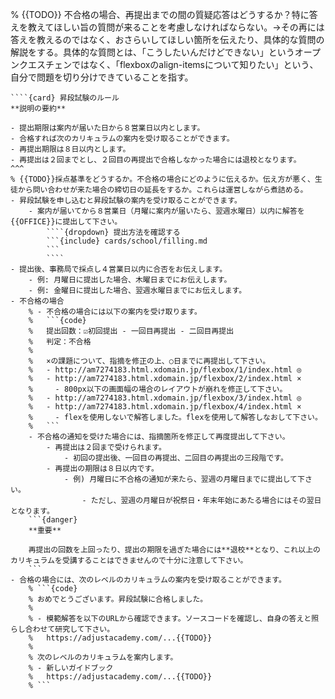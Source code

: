 % {{TODO}} 不合格の場合、再提出までの間の質疑応答はどうするか？特に答えを教えてほしい旨の質問が来ることを考慮しなければならない。→その再には答えを教えるのではなく、おさらいしてほしい箇所を伝えたり、具体的な質問の解説をする。具体的な質問とは、「こうしたいんだけどできない」というオープンクエスチェンではなく、「flexboxのalign-itemsについて知りたい」という、自分で問題を切り分けできていることを指す。
`````{div} taskcard
````{card} 昇段試験のルール
**説明の要約**

- 提出期限は案内が届いた日から８営業日以内とします。
- 合格すれば次のカリキュラムの案内を受け取ることができます。
- 再提出期限は８日以内とします。
- 再提出は２回までとし、２回目の再提出で合格しなかった場合には退校となります。
^^^
% {{TODO}}採点基準をどうするか。不合格の場合にどのように伝えるか。伝え方が悪く、生徒から問い合わせが来た場合の締切日の延長をするか。これらは運営しながら煮詰める。
- 昇段試験を申し込むと昇段試験の案内を受け取ることができます。
	- 案内が届いてから８営業日（月曜に案内が届いたら、翌週水曜日）以内に解答を{{OFFICE}}に提出して下さい。
		````{dropdown} 提出方法を確認する
		```{include} cards/school/filling.md
		```
		````
- 提出後、事務局で採点し４営業日以内に合否をお伝えします。
	- 例: 月曜日に提出した場合、木曜日までにお伝えします。
	- 例: 金曜日に提出した場合、翌週水曜日までにお伝えします。
- 不合格の場合
	% - 不合格の場合には以下の案内を受け取ります。
	% 	```{code}
	% 	提出回数：☑初回提出 - 一回目再提出 - 二回目再提出
	% 	判定：不合格
	%
	% 	×の課題について、指摘を修正の上、○日までに再提出して下さい。
	% 	- http://am7274183.html.xdomain.jp/flexbox/1/index.html ◎
	% 	- http://am7274183.html.xdomain.jp/flexbox/2/index.html ×
	% 	  - 800px以下の画面幅の場合のレイアウトが崩れを修正して下さい。
	% 	- http://am7274183.html.xdomain.jp/flexbox/3/index.html ◎
	% 	- http://am7274183.html.xdomain.jp/flexbox/4/index.html ×
	% 	  - flexを使用しないで解答しました。flexを使用して解答しなおして下さい。
	% 	```
	- 不合格の通知を受けた場合には、指摘箇所を修正して再度提出して下さい。
		- 再提出は２回まで受けられます。
			- 初回の提出後、一回目の再提出、二回目の再提出の三段階です。
		- 再提出の期限は８日以内です。
			- 例) 月曜日に不合格の通知が来たら、翌週の月曜日までに提出して下さい。
				- ただし、翌週の月曜日が祝祭日・年末年始にあたる場合にはその翌日となります。
	```{danger}
	**重要**

	再提出の回数を上回ったり、提出の期限を過ぎた場合には**退校**となり、これ以上のカリキュラムを受講することはできませんので十分に注意して下さい。
	```
- 合格の場合には、次のレベルのカリキュラムの案内を受け取ることができます。
	% ```{code}
	% おめでとうございます。昇段試験に合格しました。
	%
	% - 模範解答を以下のURLから確認できます。ソースコードを確認し、自身の答えと照らし合わせて研究して下さい。
	% 	https://adjustacademy.com/...{{TODO}}
	%
	% 次のレベルのカリキュラムを案内します。
	% - 新しいガイドブック
	% 	https://adjustacademy.com/...{{TODO}}
	% ```
`````
